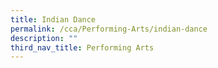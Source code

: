```yaml
---
title: Indian Dance
permalink: /cca/Performing-Arts/indian-dance
description: ""
third_nav_title: Performing Arts
---
```

